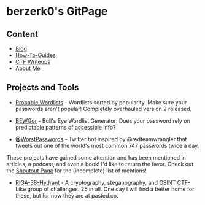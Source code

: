 # berzerk0's GitPage



## Content
* [Blog](https://github.com/berzerk0/GitPage/wiki/Post-Listing)
* [How-To-Guides](How-To-Guides/HowTo-index.html) <br>
* [CTF Writeups](CTF-Writeups/CTF-index.html)
* [About Me](About-Me.html)




## Projects and Tools

* [Probable Wordlists](https://github.com/berzerk0/Probable-Wordlists)  - Wordlists sorted by popularity. Make sure your passwords aren't popular! Completely overhauled version 2 released.

* [BEWGor](https://github.com/berzerk0/BEWGor) - Bull's Eye Wordlist Generator: Does your password rely on predictable patterns of accessible info?

* [@WorstPasswords](https://twitter.com/worstpasswords) - Twitter bot inspired by @redteamwrangler that tweets out one of the world's most common 747 passwords twice a day.



These projects have gained some attention and has been mentioned in articles, a podcast, and even a book! I'd like to return the favor.
Check out the [Shoutout Page](shoutouts.html) for the (incomplete) list of mentions!


* [RIGA-38-Hydrant](http://pasted.co/96db820a) - A cryptography, steganography, and OSINT CTF-Like group of challenges. 25 in all.  One day I will find a better home for these, but for now they are at pasted.co.

